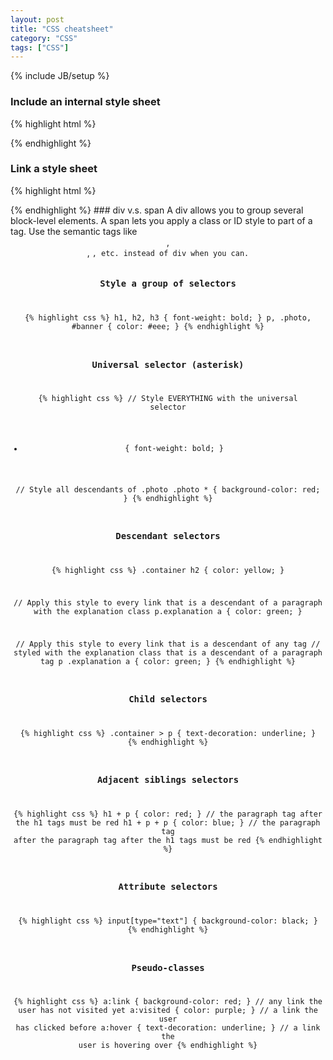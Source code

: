 ```yaml
---
layout: post
title: "CSS cheatsheet"
category: "CSS"
tags: ["CSS"]
---
```

{% include JB/setup %}

### Include an internal style sheet
{% highlight html %}
<style type="text/css">
  h1 {
    background-color: blue;
  }
</style>
{% endhighlight %}
### Link a style sheet
{% highlight html %}
<link rel="stylesheet" type="text/css" href="css/main.css" />
{% endhighlight %}
### div v.s. span
A div allows you to group several block-level elements. A span lets you apply a class or ID style to part
of a tag. Use the semantic tags like <header>, <footer>, <code>, etc. instead of div when you can.

### Style a group of selectors
{% highlight css %}
h1, h2, h3 { font-weight: bold; }
p, .photo, #banner { color: #eee; }
{% endhighlight %}
### Universal selector (asterisk)
{% highlight css %}
// Style EVERYTHING with the universal selector
* { font-weight: bold; }

// Style all descendants of .photo
.photo * { background-color: red; }
{% endhighlight %}
### Descendant selectors
{% highlight css %}
.container h2 { color: yellow; }

// Apply this style to every link that is a descendant of a paragraph with the explanation class
p.explanation a { color: green; }

// Apply this style to every link that is a descendant of any tag
// styled with the explanation class that is a descendant of a paragraph tag
p .explanation a { color: green; }
{% endhighlight %}
### Child selectors
{% highlight css %}
.container > p { text-decoration: underline; }
{% endhighlight %}
### Adjacent siblings selectors
{% highlight css %}
h1 + p { color: red; } // the paragraph tag after the h1 tags must be red
h1 + p + p { color: blue; } // the paragraph tag after the paragraph tag after the h1 tags must be red
{% endhighlight %}
### Attribute selectors
{% highlight css %}
input[type="text"] { background-color: black; }
{% endhighlight %}
### Pseudo-classes
{% highlight css %}
a:link { background-color: red; } // any link the user has not visited yet
a:visited { color: purple; } // a link the user has clicked before
a:hover { text-decoration: underline; } // a link the user is hovering over
{% endhighlight %}